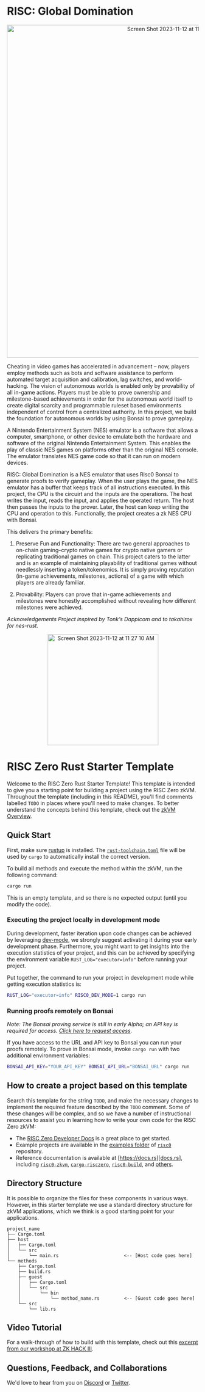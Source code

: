 # RISC: Global Domination
<p align="center">
<img width="872" alt="Screen Shot 2023-11-12 at 11 21 03 AM" src="https://github.com/Manav-Aggarwal/nes_emulator/assets/35550889/6fca2903-b93b-43e5-a45b-08f19292be7f" class="center"></p>

Cheating in video games has accelerated in advancement – now, players employ methods such as bots and software assistance to perform automated target acquisition and calibration, lag switches, and world-hacking. The vision of autonomous worlds is enabled only by provability of all in-game actions. Players must be able to prove ownership and milestone-based achievements in order for the autonomous world itself to create digital scarcity and programmable ruleset based environments independent of control from a centralized authority. In this project, we build the foundation for autonomous worlds by using Bonsai to prove gameplay.

A Nintendo Entertainment System (NES) emulator is a software that allows a computer, smartphone, or other device to emulate both the hardware and software of the original Nintendo Entertainment System. This enables the play of classic NES games on platforms other than the original NES console. The emulator translates NES game code so that it can run on modern devices.

RISC: Global Domination is a NES emulator that uses Risc0 Bonsai to generate proofs to verify gameplay. When the user plays the game, the NES emulator has a buffer that keeps track of all instructions executed. In this project, the CPU is the circuirt and the inputs are the operations. The host writes the input, reads the input, and applies the operated return. The host then passes the inputs to the prover. Later, the host can keep writing the CPU and operation to this. Functionally, the project creates a zk NES CPU with Bonsai. 

This delivers the primary benefits:

1) Preserve Fun and Functionality: There are two general approaches to on-chain gaming–crypto native games for crypto native gamers or replicating traditional games on chain. This project caters to the latter and is an example of maintaining playability of traditional games without needlessly inserting a token/tokenomics. It is simply proving reputation (in-game achievements, milestones, actions) of a game with which players are already familiar.

2) Provability: Players can prove that in-game achievements and milestones were honestly accomplished without revealing how different milestones were achieved. 

_Acknowledgements
Project inspired by Tonk’s Dappicom and to takahirox for nes-rust._
<p align="center">
<img width="291" alt="Screen Shot 2023-11-12 at 11 27 10 AM" src="https://github.com/Manav-Aggarwal/nes_emulator/assets/35550889/4926d2a2-a026-4fce-b2ef-fce2060923e9"></p>


# RISC Zero Rust Starter Template

Welcome to the RISC Zero Rust Starter Template! This template is intended to
give you a starting point for building a project using the RISC Zero zkVM.
Throughout the template (including in this README), you'll find comments
labelled `TODO` in places where you'll need to make changes. To better
understand the concepts behind this template, check out the [zkVM
Overview][zkvm-overview].

## Quick Start

First, make sure [rustup] is installed. The
[`rust-toolchain.toml`][rust-toolchain] file will be used by `cargo` to
automatically install the correct version.

To build all methods and execute the method within the zkVM, run the following
command:

```bash
cargo run
```

This is an empty template, and so there is no expected output (until you modify
the code).

### Executing the project locally in development mode

During development, faster iteration upon code changes can be achieved by leveraging [dev-mode], we strongly suggest activating it during your early development phase. Furthermore, you might want to get insights into the execution statistics of your project, and this can be achieved by specifying the environment variable `RUST_LOG="executor=info"` before running your project.

Put together, the command to run your project in development mode while getting execution statistics is:

```bash
RUST_LOG="executor=info" RISC0_DEV_MODE=1 cargo run
```

### Running proofs remotely on Bonsai

_Note: The Bonsai proving service is still in early Alpha; an API key is
required for access. [Click here to request access][bonsai access]._

If you have access to the URL and API key to Bonsai you can run your proofs
remotely. To prove in Bonsai mode, invoke `cargo run` with two additional
environment variables:

```bash
BONSAI_API_KEY="YOUR_API_KEY" BONSAI_API_URL="BONSAI_URL" cargo run
```

## How to create a project based on this template

Search this template for the string `TODO`, and make the necessary changes to
implement the required feature described by the `TODO` comment. Some of these
changes will be complex, and so we have a number of instructional resources to
assist you in learning how to write your own code for the RISC Zero zkVM:

- The [RISC Zero Developer Docs][dev-docs] is a great place to get started.
- Example projects are available in the [examples folder][examples] of
  [`risc0`][risc0-repo] repository.
- Reference documentation is available at [https://docs.rs][docs.rs], including
  [`risc0-zkvm`][risc0-zkvm], [`cargo-risczero`][cargo-risczero],
  [`risc0-build`][risc0-build], and [others][crates].

## Directory Structure

It is possible to organize the files for these components in various ways.
However, in this starter template we use a standard directory structure for zkVM
applications, which we think is a good starting point for your applications.

```text
project_name
├── Cargo.toml
├── host
│   ├── Cargo.toml
│   └── src
│       └── main.rs                        <-- [Host code goes here]
└── methods
    ├── Cargo.toml
    ├── build.rs
    ├── guest
    │   ├── Cargo.toml
    │   └── src
    │       └── bin
    │           └── method_name.rs         <-- [Guest code goes here]
    └── src
        └── lib.rs
```

## Video Tutorial

For a walk-through of how to build with this template, check out this [excerpt
from our workshop at ZK HACK III][zkhack-iii].

## Questions, Feedback, and Collaborations

We'd love to hear from you on [Discord][discord] or [Twitter][twitter].

[bonsai access]: https://bonsai.xyz/apply
[cargo-risczero]: https://docs.rs/cargo-risczero
[crates]: https://github.com/risc0/risc0/blob/main/README.md#rust-binaries
[dev-docs]: https://dev.risczero.com
[dev-mode]: https://dev.risczero.com/api/zkvm/dev-mode
[discord]: https://discord.gg/risczero
[docs.rs]: https://docs.rs/releases/search?query=risc0
[examples]: https://github.com/risc0/risc0/tree/main/examples
[risc0-build]: https://docs.rs/risc0-build
[risc0-repo]: https://www.github.com/risc0/risc0
[risc0-zkvm]: https://docs.rs/risc0-zkvm
[rustup]: https://rustup.rs
[rust-toolchain]: rust-toolchain.toml
[twitter]: https://twitter.com/risczero
[zkvm-overview]: https://dev.risczero.com/zkvm
[zkhack-iii]: https://www.youtube.com/watch?v=Yg_BGqj_6lg&list=PLcPzhUaCxlCgig7ofeARMPwQ8vbuD6hC5&index=5
